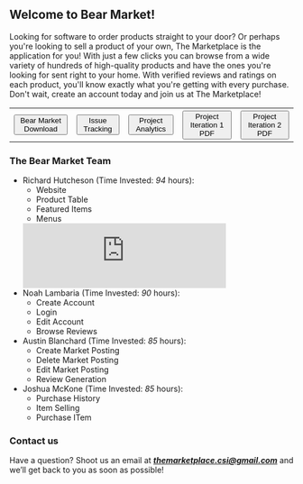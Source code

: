 ## Welcome to Bear Market!

Looking for software to order products straight to your door? Or perhaps you're looking to sell a product of your own, The Marketplace is the application for you! With just a few clicks you can browse from a wide variety of hundreds of high-quality products and have the ones you're looking for sent right to your home. With verified reviews and ratings on each product, you'll know exactly what you're getting with every purchase. Don't wait, create an account today and join us at The Marketplace!

<!-- <button name="button" onclick="https://richard-hutch.github.io/Marketplace-System/test_photo.jpg"> **The Marketplace Download**</button> 
<form method="get" action="https://richard-hutch.github.io/Marketplace-System/test_photo.jpg">
   <button type="submit">The Marketplace Download</button>
</form> -->
<!--[Issue Tracking Ticket Page](https://github.com/Richard-Hutch/Marketplace-System/issues)-->

<div align = "center">
   <table style = "width:100%">
      <tr>
         <th><a href="https://richard-hutch.github.io/BearMarket/test_photo.jpg" download="test_photo"> <button type="button">Bear Market Download</button> </a>
         </th>
         <th><a href="https://github.com/Richard-Hutch/BearMarket/issues" download="issue page"> <button type="button">Issue Tracking</button> </a>
         </th>
         <th><a href="https://github.com/Richard-Hutch/BearMarket/pulse" download="analytics page"> <button type="button">Project Analytics</button> </a>
         </th>
         <!--<th><a href="https://github.com/Richard-Hutch/BearMarket/issues">Issue Tracking Link</a>
         </th>-->
         <!--<th><a href="https://github.com/Richard-Hutch/BearMarket/pulse">Repo Analytics Link</a>
         </th>-->
         <th><a href="https://richard-hutch.github.io/BearMarket/Iteration One.pdf" download="Iteration One PDF"> <button type="button">Project Iteration 1 PDF</button> </a>
         </th>
         <th><a href="https://richard-hutch.github.io/BearMarket/Iteration Two.pdf" download="Iteration Two PDF"> <button type="button">Project Iteration 2 PDF</button> </a>
         </th>
      </tr>
   </table>
</div>


### The Bear Market Team

- Richard Hutcheson (Time Invested: *94* hours):
  - Website
  - Product Table
  - Featured Items
  - Menus
  <iframe width="360" height="115" src="https://youtu.be/embed/PQyHEO7CphY" frameborder="0" allow="autoplay; encrypted-media" allowfullscreen></iframe>
- Noah Lambaria (Time Invested: *90* hours):
  - Create Account
  - Login
  - Edit Account
  - Browse Reviews
- Austin Blanchard (Time Invested: *85* hours):
  - Create Market Posting
  - Delete Market Posting
  - Edit Market Posting
  - Review Generation
- Joshua McKone (Time Invested: *85* hours):
  - Purchase History
  - Item Selling
  - Purchase ITem

### Contact us

Have a question? Shoot us an email at ***themarketplace.csi@gmail.com*** and we’ll get back to you as soon as possible!
